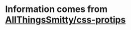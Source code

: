 # Information comes from [AllThingsSmitty/css-protips](https://github.com/AllThingsSmitty/css-protips)

